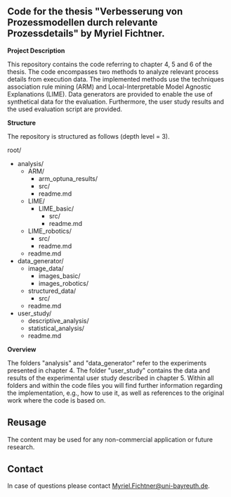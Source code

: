 Code for the thesis "Verbesserung von Prozessmodellen durch relevante Prozessdetails" by Myriel Fichtner.
--
**Project Description**

This repository contains the code referring to chapter 4, 5 and 6 of the thesis.
The code encompasses two methods to analyze relevant process details from execution data. The implemented methods use the techniques association rule mining (ARM) and Local-Interpretable Model Agnostic Explanations (LIME).
Data generators are provided to enable the use of synthetical data for the evaluation.
Furthermore, the user study results and the used evaluation script are provided.

**Structure**

The repository is structured as follows (depth level = 3).

root/

  - analysis/
     - ARM/
       - arm_optuna_results/
       - src/
       - readme.md 
     - LIME/
        - LIME_basic/
           - src/
           - readme.md 
     - LIME_robotics/
       - src/
       - readme.md 
     - readme.md
  - data_generator/
     - image_data/
        - images_basic/
        - images_robotics/ 
    - structured_data/
      - src/
    - readme.md 
  - user_study/
    - descriptive_analysis/
    - statistical_analysis/
    - readme.md 

**Overview**

The folders "analysis" and "data_generator" refer to the experiments presented in chapter 4.
The folder "user_study" contains the data and results of the experimental user study described in chapter 5.
Within all folders and within the code files you will find further information regarding the implementation, e.g., how to use it, as well as references to the original work where the code is based on.

## Reusage
The content may be used for any non-commercial application or future research.

## Contact
In case of questions please contact Myriel.Fichtner@uni-bayreuth.de.
